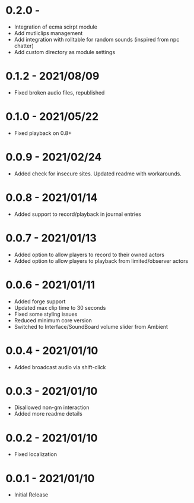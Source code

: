# 0.2.0 - 

- Integration of ecma scirpt module
- Add mutliclips management
- Add integration with rolltable for random sounds (inspired from npc chatter)
- Add custom directory as module settings
# 0.1.2 - 2021/08/09

* Fixed broken audio files, republished

# 0.1.0 - 2021/05/22

* Fixed playback on 0.8+

# 0.0.9 - 2021/02/24

* Added check for insecure sites. Updated readme with workarounds.

# 0.0.8 - 2021/01/14

* Added support to record/playback in journal entries

# 0.0.7 - 2021/01/13

* Added option to allow players to record to their owned actors
* Added option to allow players to playback from limited/observer actors

# 0.0.6 - 2021/01/11

* Added forge support
* Updated max clip time to 30 seconds
* Fixed some styling issues
* Reduced minimum core version
* Switched to Interface/SoundBoard volume slider from Ambient

# 0.0.4 - 2021/01/10

* Added broadcast audio via shift-click

# 0.0.3 - 2021/01/10

* Disallowed non-gm interaction
* Added more readme details

# 0.0.2 - 2021/01/10

* Fixed localization

# 0.0.1 - 2021/01/10

* Initial Release
